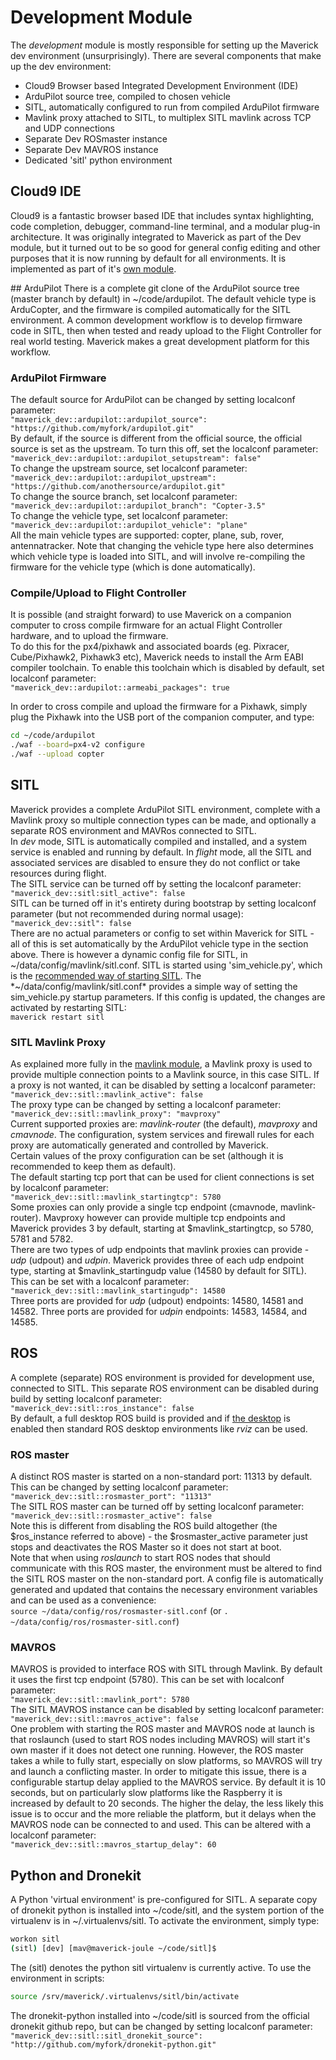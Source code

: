 # Development Module

The *development* module is mostly responsible for setting up the Maverick dev environment (unsurprisingly).  There are several components that make up the dev environment:

 - Cloud9 Browser based Integrated Development Environment (IDE)
 - ArduPilot source tree, compiled to chosen vehicle
 - SITL, automatically configured to run from compiled ArduPilot firmware
 - Mavlink proxy attached to SITL, to multiplex SITL mavlink across TCP and UDP connections
 - Separate Dev ROSmaster instance
 - Separate Dev MAVROS instance
 - Dedicated 'sitl' python environment

## Cloud9 IDE
Cloud9 is a fantastic browser based IDE that includes syntax highlighting, code completion, debugger, command-line terminal, and a modular plug-in architecture.  It was originally integrated to Maverick as part of the Dev module, but it turned out to be so good for general config editing and other purposes that it is now running by default for all environments.  It is implemented as part of it's [own module](/modules/cloud9).

## ArduPilot
There is a complete git clone of the ArduPilot source tree (master branch by default) in ~/code/ardupilot.  The default vehicle type is ArduCopter, and the firmware is compiled automatically for the SITL environment.  A common development workflow is to develop firmware code in SITL, then when tested and ready upload to the Flight Controller for real world testing.  Maverick makes a great development platform for this workflow.

### ArduPilot Firmware
The default source for ArduPilot can be changed by setting localconf parameter:  
`"maverick_dev::ardupilot::ardupilot_source": "https://github.com/myfork/ardupilot.git"`  
By default, if the source is different from the official source, the official source is set as the upstream.  To turn this off, set the localconf parameter:  
`"maverick_dev::ardupilot::ardupilot_setupstream": false"`  
To change the upstream source, set localconf parameter:  
`"maverick_dev::ardupilot::ardupilot_upstream": "https://github.com/anothersource/ardupilot.git"`  
To change the source branch, set localconf parameter:  
`"maverick_dev::ardupilot::ardupilot_branch": "Copter-3.5"`  
To change the vehicle type, set localconf parameter:  
`"maverick_dev::ardupilot::ardupilot_vehicle": "plane"`  
All the main vehicle types are supported: copter, plane, sub, rover, antennatracker.  Note that changing the vehicle type here also determines which vehicle type is loaded into SITL, and will involve re-compiling the firmware for the vehicle type (which is done automatically).
### Compile/Upload to Flight Controller
It is possible (and straight forward) to use Maverick on a companion computer to cross compile firmware for an actual Flight Controller hardware, and to upload the firmware.  
To do this for the px4/pixhawk and associated boards (eg. Pixracer, Cube/Pixhawk2, Pixhawk3 etc), Maverick needs to install the Arm EABI compiler toolchain.  To enable this toolchain which is disabled by default, set localconf parameter:  
`"maverick_dev::ardupilot::armeabi_packages": true`

In order to cross compile and upload the firmware for a Pixhawk, simply plug the Pixhawk into the USB port of the companion computer, and type:
```bash
cd ~/code/ardupilot
./waf --board=px4-v2 configure
./waf --upload copter
```

## SITL
Maverick provides a complete ArduPilot SITL environment, complete with a Mavlink proxy so multiple connection types can be made, and optionally a separate ROS environment and MAVRos connected to SITL.  
In *dev* mode, SITL is automatically compiled and installed, and a system service is enabled and running by default.  In *flight* mode, all the SITL and associated services are disabled to ensure they do not conflict or take resources during flight.  
The SITL service can be turned off by setting the localconf parameter:  
`"maverick_dev::sitl:sitl_active": false`  
SITL can be turned off in it's entirety during bootstrap by setting localconf parameter (but not recommended during normal usage):  
`"maverick_dev::sitl": false`  
There are no actual parameters or config to set within Maverick for SITL - all of this is set automatically by the ArduPilot vehicle type in the section above.  There is however a dynamic config file for SITL, in ~/data/config/mavlink/sitl.conf.  SITL is started using 'sim_vehicle.py', which is the [recommended way of starting SITL](http://ardupilot.org/dev/docs/setting-up-sitl-on-linux.html).  The *~/data/config/mavlink/sitl.conf* provides a simple way of setting the sim_vehicle.py startup parameters.  If this config is updated, the changes are activated by restarting SITL:  
`maverick restart sitl`

### SITL Mavlink Proxy
As explained more fully in the [mavlink module](/modules/mavlink), a Mavlink proxy is used to provide multiple connection points to a Mavlink source, in this case SITL.  If a proxy is not wanted, it can be disabled by setting a localconf parameter:  
`"maverick_dev::sitl::mavlink_active": false`  
The proxy type can be changed by setting a localconf parameter:  
`"maverick_dev::sitl::mavlink_proxy": "mavproxy"`  
Current supported proxies are: *mavlink-router* (the default), *mavproxy* and *cmavnode*.  The configuration, system services and firewall rules for each proxy are automatically generated and controlled by Maverick.  
Certain values of the proxy configuration can be set (although it is recommended to keep them as default).  
The default starting tcp port that can be used for client connections is set by localconf parameter:  
`"maverick_dev::sitl::mavlink_startingtcp": 5780`  
Some proxies can only provide a single tcp endpoint (cmavnode, mavlink-router).  Mavproxy however can provide multiple tcp endpoints and Maverick provides 3 by default, starting at $mavlink_startingtcp, so 5780, 5781 and 5782.  
There are two types of udp endpoints that mavlink proxies can provide - *udp* (udpout) and *udpin*.  Maverick provides three of each udp endpoint type, starting at $mavlink_startingudp value (14580 by default for SITL).  This can be set with a localconf parameter:  
`"maverick_dev::sitl::mavlink_startingudp": 14580`  
Three ports are provided for *udp* (udpout) endpoints: 14580, 14581 and 14582.  Three ports are provided for *udpin* endpoints: 14583, 14584, and 14585.  

## ROS
A complete (separate) ROS environment is provided for development use, connected to SITL.  This separate ROS environment can be disabled during build by setting localconf parameter:  
`"maverick_dev::sitl::ros_instance": false`  
By default, a full desktop ROS build is provided and if [the desktop](/modules/desktop) is enabled then standard ROS desktop environments like *rviz* can be used.  

### ROS master
A distinct ROS master is started on a non-standard port: 11313 by default.  This can be changed by setting localconf parameter:  
`"maverick_dev::sitl::rosmaster_port": "11313"`  
The SITL ROS master can be turned off by setting localconf parameter:  
`"maverick_dev::sitl::rosmaster_active": false`  
Note this is different from disabling the ROS build altogether (the $ros_instance referred to above) - the $rosmaster_active parameter just stops and deactivates the ROS Master so it does not start at boot.  
Note that when using *roslaunch* to start ROS nodes that should communicate with this ROS master, the environment must be altered to find the SITL ROS master on the non-standard port.  A config file is automatically generated and updated that contains the necessary environment variables and can be used as a convenience:  
`source ~/data/config/ros/rosmaster-sitl.conf`  (or `. ~/data/config/ros/rosmaster-sitl.conf`)  

### MAVROS
MAVROS is provided to interface ROS with SITL through Mavlink.  By default it uses the first tcp endpoint (5780).  This can be set with localconf parameter:  
`"maverick_dev::sitl::mavlink_port": 5780`  
The SITL MAVROS instance can be disabled by setting localconf parameter:  
`"maverick_dev::sitl::mavros_active": false`  
One problem with starting the ROS master and MAVROS node at launch is that roslaunch (used to start ROS nodes including MAVROS) will start it's own master if it does not detect one running.  However, the ROS master takes a while to fully start, especially on slow platforms, so MAVROS will try and launch a conflicting master.  In order to mitigate this issue, there is a configurable startup delay applied to the MAVROS service.  By default it is 10 seconds, but on particularly slow platforms like the Raspberry it is increased by default to 20 seconds.  The higher the delay, the less likely this issue is to occur and the more reliable the platform, but it delays when the MAVROS node can be connected to and used.  This can be altered with a localconf parameter:  
`"maverick_dev::sitl::mavros_startup_delay": 60`  

## Python and Dronekit
A Python 'virtual environment' is pre-configured for SITL.  A separate copy of dronekit python is installed into ~/code/sitl, and the system portion of the virtualenv is in ~/.virtualenvs/sitl.  To activate the environment, simply type:  
```bash
workon sitl
(sitl) [dev] [mav@maverick-joule ~/code/sitl]$
```
The (sitl) denotes the python sitl virtualenv is currently active.  To use the environment in scripts:  
```bash
source /srv/maverick/.virtualenvs/sitl/bin/activate
```
The dronekit-python installed into ~/code/sitl is sourced from the official dronekit github repo, but can be changed by setting localconf parameter:  
`"maverick_dev::sitl::sitl_dronekit_source": "http://github.com/myfork/dronekit-python.git"`
